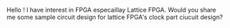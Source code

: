 Hello !
I have interest in FPGA especaillay Lattice FPGA.
Would you share me some sample circuit design for lattice FPGA's clock part ciucuit design?
